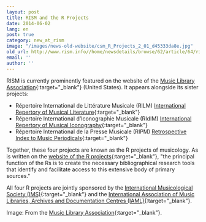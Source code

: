 ```yaml
---
layout: post
title: RISM and the R Projects
date: 2014-06-02
lang: en
post: true
category: new_at_rism
image: "/images/news-old-website/csm_R_Projects_2_01_d45333da8e.jpg"
old_url: http://www.rism.info//home/newsdetails/browse/62/article/64/rism-and-the-r-projects.html
email: ''
author: ''
---
```


RISM is currently prominently featured on the website of the [Music Library Association](http://www.musiclibraryassoc.org/){:target="_blank"} (United States). It appears alongside its sister projects:

- Répertoire International de Littérature Musicale (RILM)
[International Repertory of Musical Literature](http://www.rilm.org/){:target="_blank"}
- Répertoire International d’Iconographie Musicale (RIdIM)
[International Repertory of Musical Iconography](http://db.ridim.org/){:target="_blank"}
- Répertoire International de la Presse Musicale (RIPM)
[Retrospective Index to Music Periodicals](http://ripm.org/index.php){:target="_blank"}

Together, these four projects are known as the R projects of musicology. As is written on the [website of the R projects](http://www.r-musicprojects.org/index.html){:target="_blank"}, "the principal function of the Rs is to create the necessary bibliographical research tools that identify and facilitate access to this extensive body of primary sources."

All four R projects are jointly sponsored by the [International Musicological Society (IMS)](http://ims-international.ch/){:target="_blank"} and the [International Association of Music Libraries, Archives and Documentation Centres (IAML)](http://www.iaml.info/){:target="_blank"}.


Image: From the [Music Library Association](http://www.musiclibraryassoc.org/){:target="_blank"}.